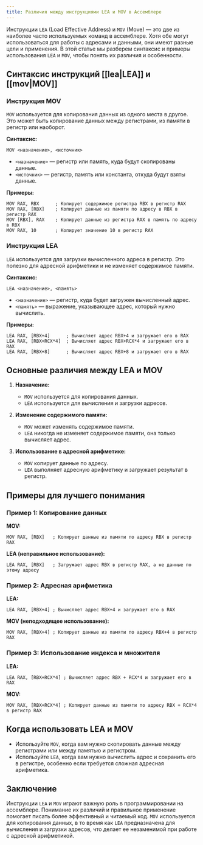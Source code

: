 ```yaml
---
title: Различия между инструкциями LEA и MOV в Ассемблере
---
```

Инструкции `LEA` (Load Effective Address) и `MOV` (Move) — это две из наиболее часто используемых команд в ассемблере. Хотя обе могут использоваться для работы с адресами и данными, они имеют разные цели и применения. В этой статье мы разберем синтаксис и примеры использования `LEA` и `MOV`, чтобы понять их различия и особенности.

## Синтаксис инструкций [[lea|LEA]] и [[mov|MOV]]

### Инструкция MOV

`MOV` используется для копирования данных из одного места в другое. Это может быть копирование данных между регистрами, из памяти в регистр или наоборот.

**Синтаксис:**

```assembly
MOV <назначение>, <источник>
```

- `<назначение>` — регистр или память, куда будут скопированы данные.
- `<источник>` — регистр, память или константа, откуда будут взяты данные.

**Примеры:**

```assembly
MOV RAX, RBX      ; Копирует содержимое регистра RBX в регистр RAX
MOV RAX, [RBX]    ; Копирует данные из памяти по адресу в RBX в регистр RAX
MOV [RBX], RAX    ; Копирует данные из регистра RAX в память по адресу в RBX
MOV RAX, 10       ; Копирует значение 10 в регистр RAX
```

### Инструкция LEA

`LEA` используется для загрузки вычисленного адреса в регистр. Это полезно для адресной арифметики и не изменяет содержимое памяти.

**Синтаксис:**

```assembly
LEA <назначение>, <память>
```

- `<назначение>` — регистр, куда будет загружен вычисленный адрес.
- `<память>` — выражение, указывающее адрес, который нужно вычислить.

**Примеры:**

```assembly
LEA RAX, [RBX+4]      ; Вычисляет адрес RBX+4 и загружает его в RAX
LEA RAX, [RBX+RCX*4]  ; Вычисляет адрес RBX+RCX*4 и загружает его в RAX
LEA RAX, [RBX+8]      ; Вычисляет адрес RBX+8 и загружает его в RAX
```

## Основные различия между LEA и MOV

1. **Назначение:**
   - `MOV` используется для копирования данных.
   - `LEA` используется для вычисления и загрузки адресов.

2. **Изменение содержимого памяти:**
   - `MOV` может изменять содержимое памяти.
   - `LEA` никогда не изменяет содержимое памяти, она только вычисляет адрес.

3. **Использование в адресной арифметике:**
   - `MOV` копирует данные по адресу.
   - `LEA` выполняет адресную арифметику и загружает результат в регистр.

## Примеры для лучшего понимания

### Пример 1: Копирование данных

**MOV:**

```assembly
MOV RAX, [RBX]   ; Копирует данные из памяти по адресу RBX в регистр RAX
```

**LEA (неправильное использование):**

```assembly
LEA RAX, [RBX]   ; Загружает адрес RBX в регистр RAX, а не данные по этому адресу
```

### Пример 2: Адресная арифметика

**LEA:**

```assembly
LEA RAX, [RBX+4] ; Вычисляет адрес RBX+4 и загружает его в RAX
```

**MOV (неподходящее использование):**

```assembly
MOV RAX, [RBX+4] ; Копирует данные из памяти по адресу RBX+4 в регистр RAX
```

### Пример 3: Использование индекса и множителя

**LEA:**

```assembly
LEA RAX, [RBX+RCX*4] ; Вычисляет адрес RBX + RCX*4 и загружает его в RAX
```

**MOV:**

```assembly
MOV RAX, [RBX+RCX*4] ; Копирует данные из памяти по адресу RBX + RCX*4 в регистр RAX
```

## Когда использовать LEA и MOV

- Используйте `MOV`, когда вам нужно скопировать данные между регистрами или между памятью и регистром.
- Используйте `LEA`, когда вам нужно вычислить адрес и сохранить его в регистре, особенно если требуется сложная адресная арифметика.

## Заключение

Инструкции `LEA` и `MOV` играют важную роль в программировании на ассемблере. Понимание их различий и правильное применение помогает писать более эффективный и читаемый код. `MOV` используется для копирования данных, в то время как `LEA` предназначена для вычисления и загрузки адресов, что делает ее незаменимой при работе с адресной арифметикой.